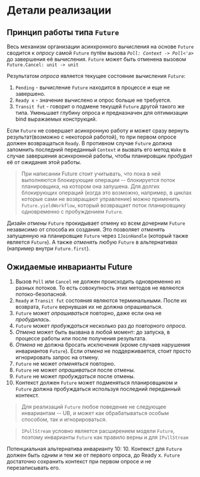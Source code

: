 # Детали реализации

## Принцип работы типа `Future`

Весь мeханизм организации асинхронного вычисления на основе `Future` сводится к *опросу*
самой `Future` путём вызова *`Poll: Context -> Poll<'a>`* до завершения её вычисления.
`Future` может быть отменена вызовом `Future.Cancel: unit -> unit`

Результатом *опроса* является текущее состояние вычисления `Future`:
1. `Pending` - вычисление `Future` находится в процессе и еще не завершено.
2. `Ready x` - значение вычислено и опрос больше не требуется.
3. `Transit fut` - говорит о подмене текущей `Future` другой такого же типа.
   Уменьшает глубину опроса и предназначен для оптимизации bind выражаемых конструкций.

Если `Future` не совершает асинхронную работу и может сразу вернуть
результат(возможно с некоторой работой), то при первом опросе должен возвращаться `Ready`.
В противном случае `Future` должна запомнить последний переданный `Context` и вызвать его метод `Wake`
в случае завершения асинхронной работы, чтобы планировщик *пробудил* её от ожидания этой работы.

> При написании Future стоит учитывать, что пока в ней выполняются блокирующие
> операции -- блокируется поток планировщика, на котором она запушена.
> Для долгих блокирующих операций (когда это возможно, например, в циклах которые сами не возвращают управление)
> можно применить `Future.yieldWorkflow`, который возвращает поток планировщику одновременно с пробуждением `Future`.

Дизайн *отмены* `Future` прокидывает отмену ко всем дочерним `Future` независимо от способа их создания.
Это позволяет *отменять* запущенную на планировщие `Future` через `IJoinHandle` (который также является `Future`).
А также *отменять* любую `Future` в альтернативах (например внутри `Future.first`).


## Ожидаемые инварианты Future
1. Вызов `Poll` или `Cancel` не должен происходить одновременно из разных потоков.
   То есть совокупность этих методов не являются потоко-безопасной.
2. `Ready` и `Transit fut` состояния являются терминальными.
   После их возврата, `Future` вернувшая их не должна опрашиваться.
3. `Future` может *опрашиваться* повторно, даже если она не *пробудилась*.
4. `Future` может *пробуждаться* несколько раз до повторного *опроса*.
5. *Отмена* может быть вызвана в любой момент: до запуска, в процессе работы или после получения результата.
6. *Отмена* не должна бросать исключения (кроме случаев нарушения инвариантов `Future`).
   Если *отмена* не поддерживается, стоит просто игнорировать запрос на отмену.
7. `Future` не может *отменяться* повторно.
8. `Future` не может *опрашиваться* после отмены.
9. `Future` не может *пробуждаться* после отмены.
10. Контекст должен `Future` может подменяться планировщиком и
    `Future` должна пробуждаться используя последний переданный контекст.

> Для реализаций `Future` любое поведение не следующее инвариантам -- UB,
> и может как обрабатываться особым способом, так и игнорироваться.

> `IPullStream` условно является расширением модели `Future`,
поэтому инварианты `Future` как правило верны и для `IPullStream`

Потенциальная альтернатива инварианту 10:
10. Контекст для `Future` должен быть одним и тем же от первого опроса, до Ready x.
    `Future` достаточно сохранить контекст при первом опросе и не перезаписывать его.


